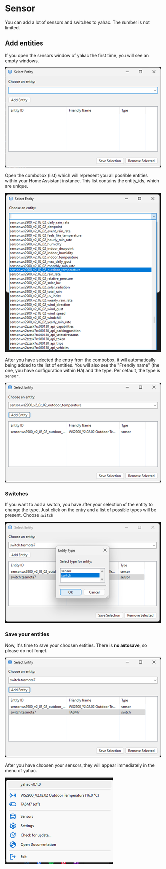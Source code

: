 # Sensor

You can add a lot of sensors and switches to yahac. The number is not limited.

## Add entities

If you open the sensors window of yahac the first time, you will see an empty windows.

![Sensors - first start](assets/screenshots/yahac_sensors_empty.png)

Open the combobox (list) which will represent you all possible entities within your Home Assistant instance.
This list contains the entity_ids, which are unique.

![Sensors - select entity](assets/screenshots/yahac_sensors_select_entity.png)

After you have selected the entry from the combobox, it will automatically being added to the list of entities. You will also see the "Friendly name" (the one, you have configuration within HA) and the type. Per default, the type is `sensor`.

![Sensors - add entity sensor](assets/screenshots/yahac_sensors_add_entity_sensor.png)

### Switches
If you want to add a switch, you have after your selection of the entity to change the type. Just click on the entry and a list of possible types will be present. Choose `switch`

![Sensors - add entity switch](assets/screenshots/yahac_sensors_add_entity_switch.png)

### Save your entities
Now, it's time to save your choosen entities. There is **no autosave**, so please do not forget.

![Sensors - save](assets/screenshots/yahac_sensors_save.png)

After you have choosen your sensors, they will appear immediately in the menu of yahac.

![yahac in tray Icon](assets/screenshots/yahac_traymenu_with_entities.png)
